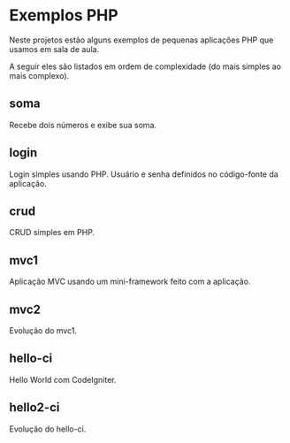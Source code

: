 Exemplos PHP
============
Neste projetos estão alguns exemplos de pequenas aplicações PHP que usamos em sala de aula.

A seguir eles são listados em ordem de complexidade (do mais simples ao mais complexo).

soma
-----
   Recebe dois números e exibe sua soma.

login
-----
   Login simples usando PHP. Usuário e senha definidos no código-fonte da aplicação. 
   
crud
-----
   CRUD simples em PHP.

mvc1
-----
   Aplicação MVC usando um mini-framework feito com a aplicação.

mvc2
-----
   Evolução do mvc1.

hello-ci
-----
   Hello World com CodeIgniter.

hello2-ci
-----
   Evolução do hello-ci.
